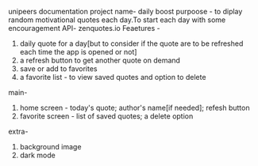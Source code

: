 unipeers documentation
project name- daily boost
purpoose - to diplay random motivational quotes each day.To start each day with some encouragement
API- zenquotes.io
Feaetures - 
 1. daily quote for a day[but to consider if the quote are to be refreshed each time the app is opened or not]
 2. a refresh button to get another quote on demand
 3. save or add to favorites
 4. a favorite list - to view saved quotes and option to delete

main-
 1. home screen - today's quote; author's name[if needed]; refesh button
 2. favorite screen - list of saved quotes; a delete option

extra-
 1. background image
 2. dark mode